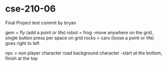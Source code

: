 # cse-210-06
Final Project
test commit by bryan

gem = fly (add a point or life)
robot = frog  -move anywhere on the grid, single button press per space on grid
rocks = cars (loose a point or life) goes right to left

npc = non player character
road background character  -start at the bottom, finish at the top